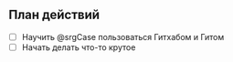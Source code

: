 ## План действий

- [ ] Научить @srgCase пользоваться Гитхабом и Гитом
- [ ] Начать делать что-то крутое
